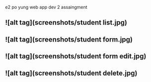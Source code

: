  e2 po yung web app dev 2 assaingment
 
 ![alt tag](screenshots/student list.jpg)
 -------------------------------------------------------------------------------------------
 ![alt tag](screenshots/student form.jpg)
 -------------------------------------------------------------------------------------------
 ![alt tag](screenshots/student form edit.jpg)
 -------------------------------------------------------------------------------------------
 ![alt tag](screenshots/student delete.jpg)
 -------------------------------------------------------------------------------------------
